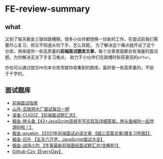 # FE-review-summary
## what
又到了每天都金三银四跳槽期，很多小伙伴都想换一份新的工作。在面试前我们需要尽心复习，但又不知道从何下手，怎么背题。
为了解决这个痛点就开设了这个仓库，用来提供一些高质量的**前端面试题库文章**，每个文章里面都会有海量的面试题，为你解决无法下手复习难点，
助力于小伙伴们在跳槽时斩获更高的`offer`。

你也可以通过提交`PR`为本仓库贡献你收集到的题库，最好是一些高质量的，不低于千字的。

## 面试题库
- [前端面试指南](http://interview.poetries.top/)
- [山月-互联网大厂面试每日一题](https://q.shanyue.tech/)
- [语雀-CUGGZ 【前端面试题汇总】](https://www.yuque.com/cuggz/interview)
- [掘金-胖头鱼【42+JavaScript高频手写实现及详细答案，胖头鱼喊你一起学源码啦！】](https://juejin.cn/post/7020562888657993741)
- [掘金-axuebin 【2021年前端面试必读文章 【超三百篇文章/赠复习导图】】](https://juejin.cn/post/6844904116339261447)
- [掘金-日升 【五天六万字，JavaScript面试大全】](https://juejin.cn/post/6982808443488829476)
- [掘金-战场小包 【牛客最新前端面经面试题汇总(含解析)】](https://juejin.cn/post/7028478428680552456)
- [Github-Czy【EveryDay】](https://github.com/WindrunnerMax/EveryDay)

